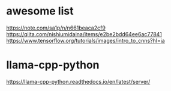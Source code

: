 # awesome list
https://note.com/sa1p/n/n661beaca2cf9 <br>
https://qiita.com/nishiumidaina/items/e2be2bdd64ee6ac77841<br>
https://www.tensorflow.org/tutorials/images/intro_to_cnns?hl=ja

# llama-cpp-python
https://llama-cpp-python.readthedocs.io/en/latest/server/
